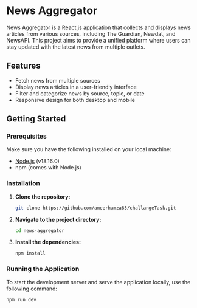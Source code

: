 # News Aggregator

News Aggregator is a React.js application that collects and displays news articles from various sources, including The Guardian, Newdat, and NewsAPI. This project aims to provide a unified platform where users can stay updated with the latest news from multiple outlets.

## Features

- Fetch news from multiple sources
- Display news articles in a user-friendly interface
- Filter and categorize news by source, topic, or date
- Responsive design for both desktop and mobile

## Getting Started

### Prerequisites

Make sure you have the following installed on your local machine:

- [Node.js](https://nodejs.org/) (v18.16.0)
- npm (comes with Node.js)

### Installation

1. **Clone the repository:**

    ```bash
    git clone https://github.com/ameerhamza65/challangeTask.git
    ```

2. **Navigate to the project directory:**

    ```bash
    cd news-aggregator
    ```

3. **Install the dependencies:**

    ```bash
    npm install
    ```

### Running the Application

To start the development server and serve the application locally, use the following command:

```bash
npm run dev
